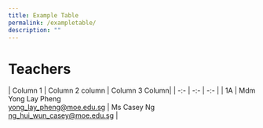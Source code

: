 ```yaml
---
title: Example Table
permalink: /exampletable/
description: ""
---
```


Teachers
===========================================


| Column 1 | Column 2 column | Column 3 Column|
| -:- | -:- | -:- |
| 1A | Mdm Yong Lay Pheng <br>[yong_lay_pheng@moe.edu.sg](mailto:yong_lay_pheng@moe.edu.sg)     | Ms Casey Ng<br>[ng_hui_wun_casey@moe.edu.sg](mailto:ng_hui_wun_casey@moe.edu.sg)    |